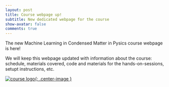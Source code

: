 ```yaml
---
layout: post
title: Course webpage up!
subtitle: New dedicated webpage for the course
show-avatar: false
comments: true
---
```


The new Machine Learning in Condensed Matter in Pysics course webpage is here!

We will keep this webpage updated with information about the course: schedule, materials covered, code and materials for the hands-on-sessions, setupt instructions, etc.

[![course logo](../img/logo-256.png){: .center-image }](http://iamc.eu/ML-CM-2019)

